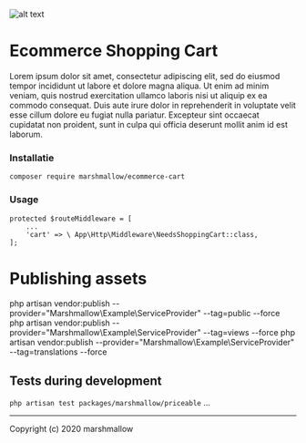![alt text](https://cdn.marshmallow-office.com/media/images/logo/marshmallow.transparent.red.png "marshmallow.")

# Ecommerce Shopping Cart
Lorem ipsum dolor sit amet, consectetur adipiscing elit, sed do eiusmod tempor incididunt ut labore et dolore magna aliqua. Ut enim ad minim veniam, quis nostrud exercitation ullamco laboris nisi ut aliquip ex ea commodo consequat. Duis aute irure dolor in reprehenderit in voluptate velit esse cillum dolore eu fugiat nulla pariatur. Excepteur sint occaecat cupidatat non proident, sunt in culpa qui officia deserunt mollit anim id est laborum.

### Installatie
```
composer require marshmallow/ecommerce-cart
```

### Usage
```
protected $routeMiddleware = [
	...
    'cart' => \ App\Http\Middleware\NeedsShoppingCart::class,
];
```

# Publishing assets
php artisan vendor:publish --provider="Marshmallow\Example\ServiceProvider" --tag=public --force
php artisan vendor:publish --provider="Marshmallow\Example\ServiceProvider" --tag=views --force
php artisan vendor:publish --provider="Marshmallow\Example\ServiceProvider" --tag=translations --force

## Tests during development
`php artisan test packages/marshmallow/priceable`
...


- - -

Copyright (c) 2020 marshmallow